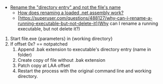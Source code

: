 - [Rename the "directory entry" and not the file's name](https://superuser.com/a/488130)
	-	[How does renaming a loaded .net assembly work?](https://stackoverflow.com/a/14775626)
	-	[https://superuser.com/questions/488127/why-can-i-rename-a-running-executable-but-not-delete-it](Why can I rename a running executable, but not delete it?)

1. Start file.exe {parameters} in {working directory}
2. If offset 0x? == notpatched
	1. Append .bak extension to executable's directory entry (name in folder)
	2. Create copy of file without .bak extension
	3. Patch copy at LAA offset
	4. Restart the process with the original command line and working directory.
		


